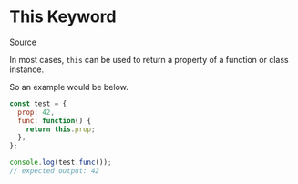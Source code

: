 # This Keyword

[Source](https://developer.mozilla.org/en-US/docs/Web/JavaScript/Reference/Operators/this)

In most cases, `this` can be used to return a property of a function or class instance.

So an example would be below.

```javascript
const test = {
  prop: 42,
  func: function() {
    return this.prop;
  },
};

console.log(test.func());
// expected output: 42
```